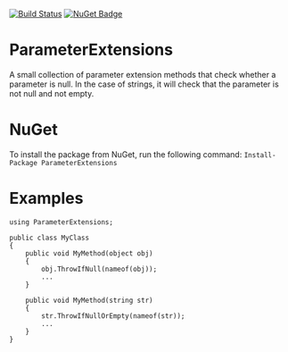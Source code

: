 [![Build Status](https://travis-ci.org/sduplooy/ParameterExtensions.svg?branch=master)](https://travis-ci.org/sduplooy/ParameterExtensions)
[![NuGet Badge](https://buildstats.info/nuget/ParameterExtensions)](https://www.nuget.org/packages/ParameterExtensions/)

# ParameterExtensions
A small collection of parameter extension methods that check whether a parameter is null. In the case of strings, it will check that the parameter is not null and not empty.

# NuGet
To install the package from NuGet, run the following command:
`Install-Package ParameterExtensions`

# Examples
    using ParameterExtensions;
    
    public class MyClass
    {
        public void MyMethod(object obj)
        {
            obj.ThrowIfNull(nameof(obj));
            ...
        }
    
        public void MyMethod(string str)
        {
            str.ThrowIfNullOrEmpty(nameof(str));
            ...
        }
    }
    
